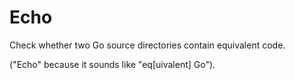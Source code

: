 # Echo
Check whether two Go source directories contain equivalent code.

("Echo" because it sounds like "eq[uivalent] Go").
